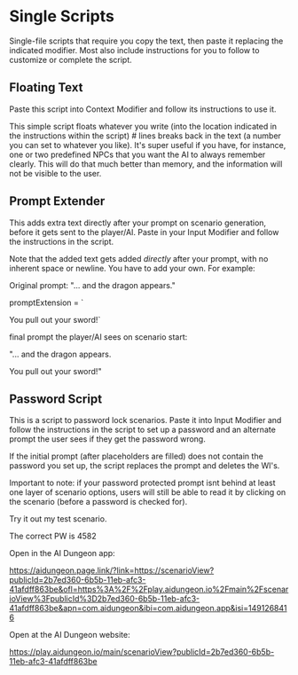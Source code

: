 # Single Scripts
Single-file scripts that require you copy the text, then paste it replacing the indicated modifier. Most also include instructions for you to follow to customize or complete the script.


## Floating Text
Paste this script into Context Modifier and follow its instructions to use it. 

This simple script floats whatever you write (into the location indicated in the instructions within the script) # lines breaks back in the text (a number you can set to whatever you like). It's super useful if you have, for instance, one or two predefined NPCs that you want the AI to always remember clearly. This will do that much better than memory, and the information will not be visible to the user. 


## Prompt Extender
This adds extra text directly after your prompt on scenario generation, before it gets sent to the player/AI. Paste in your Input Modifier and follow the instructions in the script.

Note that the added text gets added *directly* after your prompt, with no inherent space or newline. You have to add your own. For example:

Original prompt: "... and the dragon appears."

promptExtension = `

You pull out your sword!`

final prompt the player/AI sees on scenario start:

"... and the dragon appears.

You pull out your sword!"


## Password Script
This is a script to password lock scenarios. Paste it into Input Modifier and follow the instructions in the script to set up a password and an alternate prompt the user sees if they get the password wrong. 

If the initial prompt (after placeholders are filled) does not contain the password you set up, the script replaces the prompt and deletes the WI's. 

Important to note: if your password protected prompt isnt behind at least one layer of scenario options, users will still be able to read it by clicking on the scenario (before a password is checked for).

Try it out my test scenario.

The correct PW is 4582

Open in the AI Dungeon app:

https://aidungeon.page.link/?link=https://scenarioView?publicId=2b7ed360-6b5b-11eb-afc3-41afdff863be&ofl=https%3A%2F%2Fplay.aidungeon.io%2Fmain%2FscenarioView%3FpublicId%3D2b7ed360-6b5b-11eb-afc3-41afdff863be&apn=com.aidungeon&ibi=com.aidungeon.app&isi=1491268416

Open at the AI Dungeon website: 

https://play.aidungeon.io/main/scenarioView?publicId=2b7ed360-6b5b-11eb-afc3-41afdff863be
